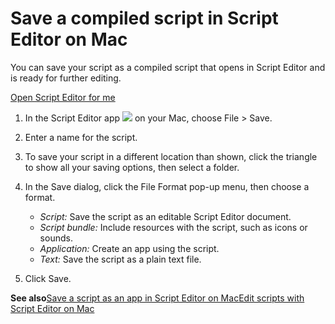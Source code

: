 # Save a compiled script in Script Editor on Mac

You can save your script as a compiled script that opens in Script Editor and is ready for further editing.

[Open Script Editor for me](x-help-action://openApp?bundleId=com.apple.ScriptEditor2)

1. In the Script Editor app ![](https://help.apple.com/assets/67DB7E842551EA97CB00BED5/67DB7E8502C5F38AAF0D7DC6/en_US/2d1774dafc25e40f6f806216d54cdf01.png) on your Mac, choose File &gt; Save.
2. Enter a name for the script.
3. To save your script in a different location than shown, click the triangle to show all your saving options, then select a folder.
4. In the Save dialog, click the File Format pop-up menu, then choose a format.

   * *Script:* Save the script as an editable Script Editor document.
   * *Script bundle:* Include resources with the script, such as icons or sounds.
   * *Application:* Create an app using the script.
   * *Text:* Save the script as a plain text file.
5. Click Save.

**See also**[Save a script as an app in Script Editor on Mac](https://support.apple.com/guide/script-editor/save-a-script-as-an-app-scpedt1072/2.11/mac/26)[Edit scripts with Script Editor on Mac](https://support.apple.com/guide/script-editor/edit-scripts-scpedt1010/2.11/mac/26)
